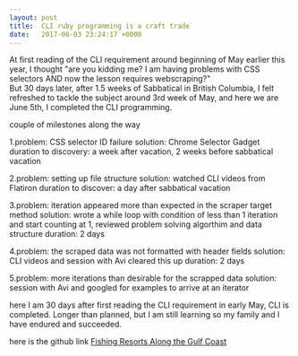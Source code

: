 ```yaml
---
layout: post
title:  CLI ruby programming is a craft trade
date:   2017-06-03 23:24:17 +0000
---
```



At first reading of the CLI requirement around beginning of May earlier this year, I thought
"are you kidding me? I am having problems with CSS selectors AND now the lesson requires webscraping?"  
But 30 days later, after 1.5 weeks of Sabbatical in British Columbia, I felt refreshed to tackle the subject around 3rd week of May, and here we are June 5th, I completed the CLI programming. 

couple of milestones along the way

1.problem: CSS selector ID failure
solution: Chrome Selector Gadget
duration to discovery: a week after vacation, 2 weeks before sabbatical vacation

2.problem: setting up file structure
solution: watched CLI videos from Flatiron
duration to discover: a day after sabbatical vacation

3.problem: iteration appeared more than expected in the scraper target method
solution: wrote a while loop with condition of less than 1 iteration and start counting at 1, reviewed problem solving algorthim and data structure
duration: 2 days

4.problem: the scraped data was not formatted with header fields
solution: CLI videos and session with Avi cleared this up
duration: 2 days

5.problem: more iterations than desirable for the scrapped data
solution: session with Avi and googled for examples to arrive at an iterator

here I am 30 days after first reading the CLI requirement in early May, CLI is completed. Longer than planned, but I am still learning so my family and I have endured and succeeded.

here is the github link
[Fishing Resorts Along the Gulf Coast](http://https://github.com/ICanDoAllThingThroughChrist/fishingpole)







